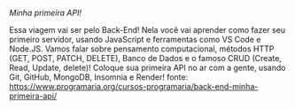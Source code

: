 *Minha primeira API!*

Essa viagem vai ser pelo Back-End! Nela você vai aprender como fazer seu primeiro servidor, usando JavaScript e ferramentas como VS Code e Node.JS. Vamos falar sobre pensamento computacional, métodos HTTP (GET, POST, PATCH, DELETE), Banco de Dados e o famoso CRUD (Create, Read, Update, delete)! Coloque sua primeira API no ar com a gente, usando Git, GitHub, MongoDB, Insomnia e Render!
fonte: https://www.programaria.org/cursos-programaria/back-end-minha-primeira-api/
